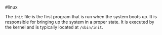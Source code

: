 #linux

The `init` file is the first program that is run when the system boots up. It is responsible for bringing up the system in a proper state. It is executed by the kernel and is typically located at `/sbin/init`.